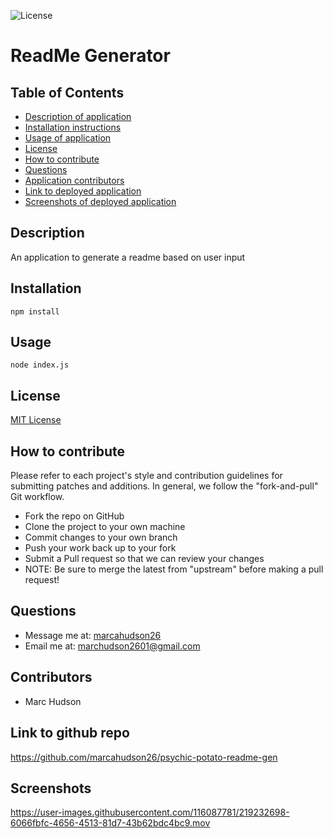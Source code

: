 
![License](https://img.shields.io/:License-MIT%20License-green.svg)
# ReadMe Generator

## Table of Contents
* [Description of application](#description)
* [Installation instructions](#installation)
* [Usage of application](#usage)
* [License](#license)
* [How to contribute](#how-to-contribute)
* [Questions](#questions)
* [Application contributors](#contributors)
* [Link to deployed application](#link-to-deployed-application)
* [Screenshots of deployed application](#screenshots)


## Description
An application to generate a readme based on user input

## Installation
```
npm install
```

## Usage
```
node index.js
```

## License
[MIT License](https://choosealicense.com/licenses/mit)

## How to contribute
Please refer to each project's style and contribution guidelines for submitting patches and additions. In general, we follow the "fork-and-pull" Git workflow.
- Fork the repo on GitHub
- Clone the project to your own machine
- Commit changes to your own branch
- Push your work back up to your fork
- Submit a Pull request so that we can review your changes
- NOTE: Be sure to merge the latest from "upstream" before making a pull request!



## Questions
- Message me at: [marcahudson26](https://github.com/marcahudson26)
- Email me at: [marchudson2601@gmail.com](mailto:marchudson2601@gmail.com)

## Contributors
- Marc Hudson

## Link to github repo
https://github.com/marcahudson26/psychic-potato-readme-gen

## Screenshots
https://user-images.githubusercontent.com/116087781/219232698-6066fbfc-4656-4513-81d7-43b62bdc4bc9.mov

